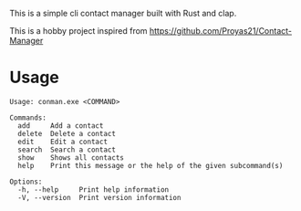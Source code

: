 This is a simple cli contact manager built with Rust and clap.

This is a hobby project inspired from https://github.com/Proyas21/Contact-Manager

# Usage

```
Usage: conman.exe <COMMAND>

Commands:
  add     Add a contact
  delete  Delete a contact
  edit    Edit a contact
  search  Search a contact
  show    Shows all contacts
  help    Print this message or the help of the given subcommand(s)

Options:
  -h, --help     Print help information
  -V, --version  Print version information
```

